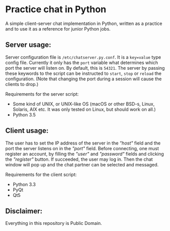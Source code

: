 # Practice chat in Python
A simple client-server chat implementation in Python, written as a practice and to use it as a reference for junior Python jobs.

Server usage:
-------------
Server configuration file is `/etc/chatserver.py.conf`. It is a `key=value` type config file. Currently it only has the `port` variable what determines which port the server will listen on. By default, this is `54321`.
The server by passing these keywords to the script can be instructed to `start`, `stop` or `reload` the configuration. (Note that changing the port during a session will cause the clients to drop.)

Requirements for the server script:
- Some kind of UNIX, or UNIX-like OS (macOS or other BSD-s, Linux, Solaris, AIX etc. It was only tested on Linux, but should work on all.)
- Python 3.5

Client usage:
-------------
The user has to set the IP address of the server in the _"host"_ field and the port the server listens on in the _"port"_ field. Before connecting, one must register an account, by filling the _"user"_ and _"password"_ fields and clicking the _"register"_ button. If succeeded, the user may log in. Then the chat window will pop up and the chat partner can be selected and messaged.

Requirements for the client script:
- Python 3.3
- PyQt
- Qt5

Disclaimer:
-----------
Everything in this repository is Public Domain.

